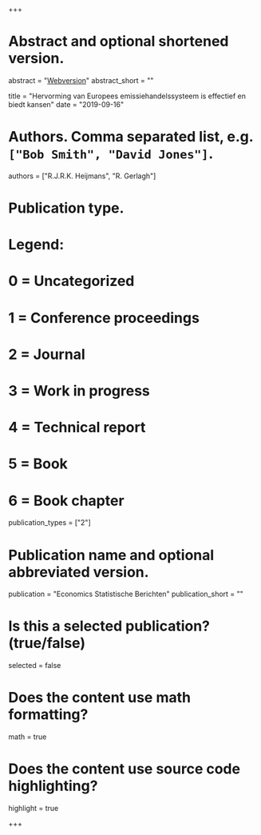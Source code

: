 +++
# Abstract and optional shortened version.
abstract = "[Webversion](https://esb.nu/esb/20055600/hervorming-van-europees-emissiehandelssysteem-is-effectief-en-biedt-kansen)"
abstract_short = ""

title = "Hervorming van Europees emissiehandelssysteem is effectief en biedt kansen"
date = "2019-09-16"

# Authors. Comma separated list, e.g. `["Bob Smith", "David Jones"]`.
authors = ["R.J.R.K. Heijmans", "R. Gerlagh"]
# Publication type.
# Legend:
# 0 = Uncategorized
# 1 = Conference proceedings
# 2 = Journal
# 3 = Work in progress
# 4 = Technical report
# 5 = Book
# 6 = Book chapter
publication_types = ["2"]

# Publication name and optional abbreviated version.
publication = "Economics Statistische Berichten"
publication_short = ""

# Is this a selected publication? (true/false)
selected = false


# Does the content use math formatting?
math = true

# Does the content use source code highlighting?
highlight = true

+++


